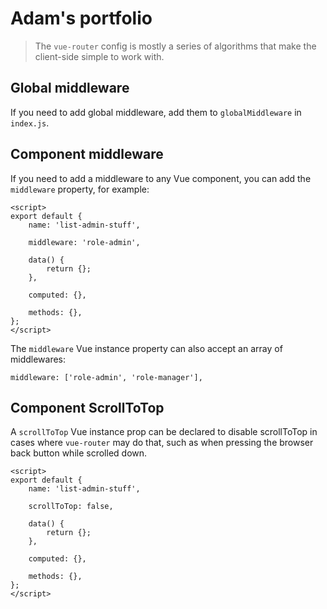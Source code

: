 # Adam's portfolio

> The `vue-router` config is mostly a series of algorithms that make the client-side simple to work with.

## Global middleware

If you need to add global middleware, add them to `globalMiddleware` in `index.js`.

## Component middleware

If you need to add a middleware to any Vue component, you can add the `middleware` property, for example:

``` vue
<script>
export default {
    name: 'list-admin-stuff',

    middleware: 'role-admin',

    data() {
        return {};
    },

    computed: {},

    methods: {},
};
</script>
```

The `middleware` Vue instance property can also accept an array of middlewares:

```vue
middleware: ['role-admin', 'role-manager'],
```

## Component ScrollToTop

A `scrollToTop` Vue instance prop can be declared to disable scrollToTop in cases where `vue-router` may
do that, such as when pressing the browser back button while scrolled down.

``` vue
<script>
export default {
    name: 'list-admin-stuff',

    scrollToTop: false,

    data() {
        return {};
    },

    computed: {},

    methods: {},
};
</script>
```
